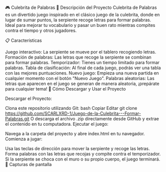 🎮 Culebrita de Palabras
🚀 Descripción del Proyecto
Culebrita de Palabras es un divertido juego inspirado en el clásico juego de la culebrita, donde en lugar de sumar puntos, la serpiente recoge letras para formar palabras. Ideal para mejorar tu vocabulario y pasar un buen rato mientras compites contra el tiempo y otros jugadores.

📋 Características

Juego interactivo: La serpiente se mueve por el tablero recogiendo letras.
Formación de palabras: Las letras que recoge la serpiente se combinan para formar palabras.
Temporizador: Tienes un tiempo limitado para formar palabras.
Tabla de clasificación: Al final de cada juego, podrás ver una tabla con las mejores puntuaciones.
Nuevo juego: Empieza una nueva partida en cualquier momento con el botón "Nuevo Juego".
Palabras aleatorias: Las letras que aparecen en el juego se generan de manera aleatoria, ¡prepárate para cualquier tema!
🚀 Cómo Descargar y Usar el Proyecto

Descargar el Proyecto:

Clona este repositorio utilizando Git:
bash
Copiar
Editar
git clone https://github.com/SCARLXRD-1/Juego-de-la-Culebrita---Formar-Palabras.git
O descarga el archivo .zip directamente desde GitHub y extrae el contenido en tu computadora.
Ejecutar el juego:

Navega a la carpeta del proyecto y abre index.html en tu navegador.
Comienza a jugar:

Usa las teclas de dirección para mover la serpiente y recoge las letras.
Forma palabras con las letras que recojas y compite contra el temporizador.
Si la serpiente se choca con el muro o su propio cuerpo, el juego terminará.
🌟 Capturas de pantalla
